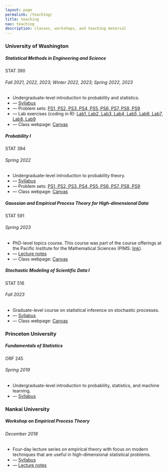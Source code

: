 ```yaml
---
layout: page
permalink: /teaching/
title: teaching
nav: teaching
description: classes, workshops, and teaching material
---
```


<h3 class="mt-4">University of Washington</h3>

<div class="card mt-3">
  <div class="p-3">
    <div class="row">
      <div class="col-sm-10">
        <h5 class="font-weight-bold">Statistical Methods in Engineering and Science</h5>
      </div>
      <div class="col-sm-2 text-left text-sm-right">
        <span class="badge font-weight-bold text-uppercase align-middle">
            STAT 390
        </span>
      </div>
    </div>
    <h6 class="font-italic mt-2 mt-sm-0">Fall 2021, 2022, 2023; Winter 2022, 2023; Spring 2022, 2023  </h6>
    <ul class="card-text font-weight-light list-group list-group-flush">
      <li class="list-group-item">Undergraduate-level introduction to probability and statistics.</li>
      <li class="list-group-item">— <a href="..."> Syllabus</a> </li>
      <li class="list-group-item">— Problem sets: <a href="...">PS1, PS2, PS3, PS4, PS5, PS6, PS7, PS8, PS9</a> </li>
      <li class="list-group-item">— Lab exercises (coding in R): <a href="...">Lab1, Lab2, Lab3, Lab4, Lab5, Lab6, Lab7, Lab8, Lab9</a> </li>               <li class="list-group-item">— Class webpage: <a href="...."> Canvas</a></li>
    </ul>
  </div>
</div>

<div class="card mt-3">
  <div class="p-3">
    <div class="row">
      <div class="col-sm-10">
        <h5 class="font-weight-bold">Probability I</h5>
      </div>
      <div class="col-sm-2 text-left text-sm-right">
        <span class="badge font-weight-bold text-uppercase align-middle">
            STAT 394
        </span>
      </div>
    </div>
    <h6 class="font-italic mt-2 mt-sm-0">Spring 2022</h6>
    <ul class="card-text font-weight-light list-group list-group-flush">
      <li class="list-group-item">Undergraduate-level introduction to probability theory.</li>
      <li class="list-group-item">— <a href="..."> Syllabus</a> </li>
      <li class="list-group-item">— Problem sets: <a href="...">PS1, PS2, PS3, PS4, PS5, PS6, PS7, PS8, PS9</a> </li>
      <li class="list-group-item">— Class webpage: <a href="...."> Canvas</a></li>
    </ul>
  </div>
</div>


<div class="card mt-3">
  <div class="p-3">
    <div class="row">
      <div class="col-sm-10">
        <h5 class="font-weight-bold">Gaussian and Empirical Process Theory for High-dimensional Data</h5>
      </div>
      <div class="col-sm-2 text-left text-sm-right">
        <span class="badge font-weight-bold text-uppercase align-middle">
            STAT 591
        </span>
      </div>
    </div>
    <h6 class="font-italic mt-2 mt-sm-0">Spring 2023</h6>
    <ul class="card-text font-weight-light list-group list-group-flush">
      <li class="list-group-item">PhD-level topics course. This course was part of the course offerings
      at the Pacific Institute for the Mathematical Sciences (PIMS: <a href="https://courses.pims.math.ca/tag/2022-2023/"> link</a>).</li>
      <li class="list-group-item">— <a href="..."> Lecture notes</a> </li>
      <li class="list-group-item">— Class webpage: <a href="...."> Canvas</a></li>
    </ul>
  </div>
</div>


<div class="card mt-3">
  <div class="p-3">
    <div class="row">
      <div class="col-sm-10">
        <h5 class="font-weight-bold">Stochastic Modeling of Scientific Data I</h5>
      </div>
      <div class="col-sm-2 text-left text-sm-right">
        <span class="badge font-weight-bold text-uppercase align-middle">
            STAT 516
        </span>
      </div>
    </div>
    <h6 class="font-italic mt-2 mt-sm-0">Fall 2023</h6>
    <ul class="card-text font-weight-light list-group list-group-flush">
      <li class="list-group-item">Graduate-level course on statistical inference on stochastic processes.</li>
      <li class="list-group-item">— <a href="..."> Syllabus</a> </li>
      <li class="list-group-item">— Class webpage: <a href="...."> Canvas</a></li>
    </ul>
  </div>
</div>


<h3 class="mt-4">Princeton University</h3>

<div class="card mt-3">
  <div class="p-3">
    <div class="row">
      <div class="col-sm-10">
        <h5 class="font-weight-bold">Fundamentals of Statistics</h5>
      </div>
      <div class="col-sm-2 text-left text-sm-right">
        <span class="badge font-weight-bold text-uppercase align-middle">
            ORF 245
        </span>
      </div>
    </div>
    <h6 class="font-italic mt-2 mt-sm-0">Spring 2019</h6>
    <ul class="card-text font-weight-light list-group list-group-flush">
      <li class="list-group-item">Undergraduate-level introduction to probability, statistics, and machine learning.</li>
      <li class="list-group-item">— <a href="..."> Syllabus</a> </li>
    </ul>
  </div>
</div>

<h3 class="mt-4">Nankai University</h3>

<div class="card mt-3">
  <div class="p-3">
    <div class="row">
      <div class="col-sm-10">
        <h5 class="font-weight-bold">Workshop on Empirical Process Theory</h5>
      </div>
      <div class="col-sm-2 text-left text-sm-right">
      </div>
    </div>
    <h6 class="font-italic mt-2 mt-sm-0">December 2018</h6>
    <ul class="card-text font-weight-light list-group list-group-flush">
      <li class="list-group-item"> Four-day lecture series on empirical theory with focus on modern techniques that are useful in high-dimensional statistical problems. </li>
      <li class="list-group-item">— <a href="https://stat.nankai.edu.cn/2018/1126/c12333a129526/page.htm"> Syllabus</a> </li>
      <li class="list-group-item">— <a href="..."> Lecture notes</a> </li>
    </ul>
  </div>
</div>
